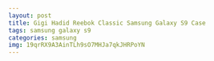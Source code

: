 ```yaml
---
layout: post
title: Gigi Hadid Reebok Classic Samsung Galaxy S9 Case
tags: samsung galaxy s9
categories: samsung
img: 19qrRX9A3AinTLh9sO7MHJa7qkJHRPoYN
---
```

